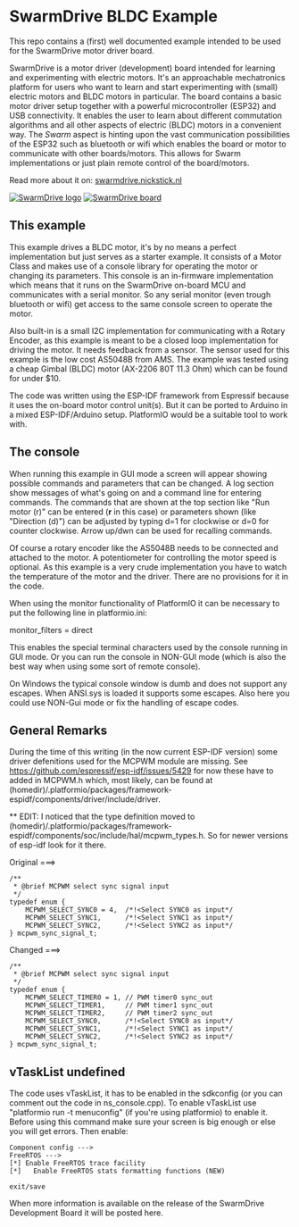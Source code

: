 SwarmDrive BLDC Example
=======================

This repo contains a (first) well documented example intended to be used for the SwarmDrive motor driver board.

SwarmDrive is a motor driver (development) board intended for learning and experimenting with electric motors. It's an approachable mechatronics platform for users who want to learn and start experimenting with (small) electric motors and BLDC motors in particular. The board contains a basic motor driver setup together with a powerful microcontroller (ESP32) and USB connectivity. It enables the user to learn about different commutation algorithms and all other aspects of electric (BLDC) motors in a convenient way. The _Swarm_ aspect is hinting upon the vast communication possibilities of the ESP32 such as bluetooth or wifi which enables the board or motor to communicate with other boards/motors. This allows for Swarm implementations or just plain remote control of the board/motors.

Read more about it on: [swarmdrive.nickstick.nl](https://swarmdrive.nickstick.nl)

[![SwarmDrive logo](https://swarmdrive.nickstick.nl/assets/img/swarmdrive_logo_blue.png)](https://swarmdrive.nickstick.nl)
[![SwarmDrive board](https://swarmdrive.nickstick.nl/assets/img/swarmdrive_image.png)](https://swarmdrive.nickstick.nl)

This example
------------

This example drives a BLDC motor, it's by no means a perfect implementation but just serves as a starter example. It consists of a Motor Class and makes use of a console library for operating the motor or changing its parameters. This console is an in-firmware implementation which means that it runs on the SwarmDrive on-board MCU and communicates with a serial monitor. So any serial monitor (even trough bluetooth or wifi) get access to the same console screen to operate the motor.

Also built-in is a small I2C implementation for communicating with a Rotary Encoder, as this example is meant to be a closed loop implementation for driving the motor. It needs feedback from a sensor. The sensor used for this example is the low cost AS5048B from AMS. The example was tested using a cheap Gimbal (BLDC) motor (AX-2206 80T 11.3 Ohm) which can be found for under $10.

The code was written using the ESP-IDF framework from Espressif because it uses the on-board motor control unit(s). But it can be ported to Arduino in a mixed ESP-IDF/Arduino setup. PlatformIO would be a suitable tool to work with.

The console
-----------

When running this example in GUI mode a screen will appear showing possible commands and parameters that can be changed. A log section show messages of what's going on and a command line for entering commands. The commands that are shown at the top section like "Run motor (r)" can be entered (**r** in this case) or parameters shown (like "Direction (d)") can be adjusted by typing d=1 for clockwise or d=0 for counter clockwise. Arrow up/dwn can be used for recalling commands.

Of course a rotary encoder like the AS5048B needs to be connected and attached to the motor. A potentiometer for controlling the motor speed is optional. As this example is a very crude implementation you have to watch the temperature of the motor and the driver. There are no provisions for it in the code.

When using the monitor functionality of PlatformIO it can be necessary to put the following line in platformio.ini:

monitor_filters = direct

This enables the special terminal characters used by the console running in GUI mode. Or you can run the console in NON-GUI mode (which is also the best way when using some sort of remote console).

On Windows the typical console window is dumb and does not support any escapes. When ANSI.sys is loaded it supports some escapes. Also here you could use NON-Gui mode or fix the handling of escape codes.

General Remarks
---------------

During the time of this writing (in the now current ESP-IDF version) some driver defenitions used for the MCPWM module are missing. See https://github.com/espressif/esp-idf/issues/5429 for now these have to added in MCPWM.h which, most likely, can be found at (homedir)/.platformio/packages/framework-espidf/components/driver/include/driver.

** EDIT: I noticed that the type definition moved to (homedir)/.platformio/packages/framework-espidf/components/soc/include/hal/mcpwm_types.h. So for newer versions of esp-idf look for it there.

Original ===>

```
/**
 * @brief MCPWM select sync signal input
 */
typedef enum {
    MCPWM_SELECT_SYNC0 = 4,  /*!<Select SYNC0 as input*/
    MCPWM_SELECT_SYNC1,      /*!<Select SYNC1 as input*/
    MCPWM_SELECT_SYNC2,      /*!<Select SYNC2 as input*/
} mcpwm_sync_signal_t;
```

Changed ===>

```
/**
 * @brief MCPWM select sync signal input
 */
typedef enum {
    MCPWM_SELECT_TIMER0 = 1, // PWM timer0 sync_out
    MCPWM_SELECT_TIMER1,     // PWM timer1 sync_out
    MCPWM_SELECT_TIMER2,     // PWM timer2 sync_out
    MCPWM_SELECT_SYNC0,      /*!<Select SYNC0 as input*/
    MCPWM_SELECT_SYNC1,      /*!<Select SYNC1 as input*/
    MCPWM_SELECT_SYNC2,      /*!<Select SYNC2 as input*/
} mcpwm_sync_signal_t;
```

vTaskList undefined
-------------------

The code uses vTaskList, it has to be enabled in the sdkconfig (or you can comment out the code in ns_console.cpp). To enable
vTaskList use "platformio run -t menuconfig" (if you're using platformio) to enable it. Before using this command
make sure your screen is big enough or else you will get errors. Then enable:

```
Component config --->
FreeRTOS --->
[*] Enable FreeRTOS trace facility
[*]   Enable FreeRTOS stats formatting functions (NEW)

exit/save
```

When more information is available on the release of the SwarmDrive Development Board it will be posted here.
